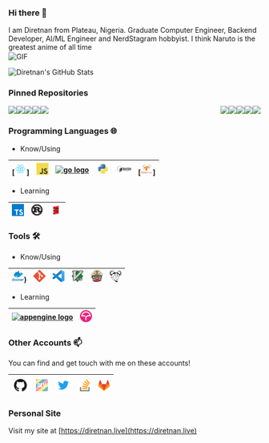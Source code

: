 ### Hi there 👋

I am Diretnan from Plateau, Nigeria. Graduate Computer Engineer, Backend Developer, AI/ML Engineer and NerdStagram hobbyist. I think Naruto is the greatest anime of all time
<br />
<img align="center" height="270px" width="450px" alt="GIF" src="https://media.giphy.com/media/K6LQWZDmgFM8o/giphy.gif" />
<br />

![Diretnan's GitHub Stats](https://github-readme-stats.vercel.app/api?username=deven96&show_icons=true&title_color=fff&icon_color=79ff97&text_color=9f9f9f&bg_color=151515)

### Pinned Repositories

<div align="center" width="100%"> 
<a href="https://github.com/Go-phie/scalic">
  <img align="left" src="https://github-readme-stats.vercel.app/api/pin/?username=Go-phie&repo=scalic" />
</a>
<a href="https://github.com/bisoncorps/search-engine-parser">
  <img align="right" src="https://github-readme-stats.vercel.app/api/pin/?username=bisoncorps&repo=search-engine-parser" />
</a>
<a href="https://github.com/deven96/Simple_GAN">
  <img align="left" src="https://github-readme-stats.vercel.app/api/pin/?username=deven96&repo=Simple_GAN" />
</a>
<a href="https://github.com/bisoncorps/signalum">
  <img align="right" src="https://github-readme-stats.vercel.app/api/pin/?username=bisoncorps&repo=signalum" />
</a>
<a href="https://github.com/Go-phie/gophie-web">
  <img align="left" src="https://github-readme-stats.vercel.app/api/pin/?username=Go-phie&repo=gophie-web" />
</a>
<a href="https://github.com/bisoncorps/signalum-desktop">
  <img align="right" src="https://github-readme-stats.vercel.app/api/pin/?username=bisoncorps&repo=signalum-desktop" />
</a>
<a href="https://github.com/deven96/fuskar-backend">
  <img align="left" src="https://github-readme-stats.vercel.app/api/pin/?username=deven96&repo=fuskar-backend" />
</a>
<a href="https://github.com/bisoncorps/signalum">
  <img align="right" src="https://github-readme-stats.vercel.app/api/pin/?username=bisoncorps&repo=signalum" />
</a>
<a href="https://github.com/bisoncorps/imageQ">
  <img align="left" src="https://github-readme-stats.vercel.app/api/pin/?username=bisoncorps&repo=imageQ" />
</a>
<a href="https://github.com/Go-phie/gophie">
  <img align="right" src="https://github-readme-stats.vercel.app/api/pin/?username=Go-phie&repo=gophie" />
</a>
</div>
<br/>

### Programming Languages 🌐

- Know/Using

| [<img src="https://raw.githubusercontent.com/github/explore/cfd26557025b2ccaa2d3d25f3e518e29ebea05c5/topics/react/react.png" alt="react logo" width="24">] | [<img src="https://raw.githubusercontent.com/github/explore/80688e429a7d4ef2fca1e82350fe8e3517d3494d/topics/javascript/javascript.png" alt="js logo" width="24">](https://developer.mozilla.org/en-US/docs/Web/JavaScript) | [<img src="https://raw.githubusercontent.com/Delta456/Delta456/master/img/golang.png" alt="go logo" width="38">](https://golang.org/)  |  [<img src="https://raw.githubusercontent.com/github/explore/80688e429a7d4ef2fca1e82350fe8e3517d3494d/topics/python/python.png" alt="python logo" width="28">](https://www.python.org/) | [<img src="https://raw.githubusercontent.com/github/explore/80688e429a7d4ef2fca1e82350fe8e3517d3494d/topics/bash/bash.png" alt="bash logo" width="28">](https://www.gnu.org/software/bash/)  | [<img src="https://raw.githubusercontent.com/github/explore/cfd26557025b2ccaa2d3d25f3e518e29ebea05c5/topics/tensorflow/tensorflow.png" alt="tensorflow logo" width="24">]
|---|---|---|---|---|---|

- Learning

| [<img src="https://raw.githubusercontent.com/github/explore/80688e429a7d4ef2fca1e82350fe8e3517d3494d/topics/typescript/typescript.png" alt="ts logo" width="24">](https://www.typescriptlang.org/) |  [<img src="https://raw.githubusercontent.com/github/explore/80688e429a7d4ef2fca1e82350fe8e3517d3494d/topics/rust/rust.png" alt="rust logo" width="24">](https://www.rust-lang.org/)| [<img src="https://raw.githubusercontent.com/github/explore/80688e429a7d4ef2fca1e82350fe8e3517d3494d/topics/scala/scala.png" alt="scala logo" width="24">](https://www.scala-lang.org/)|
|---|---|---|

### Tools 🛠️

- Know/Using

| [<img src="https://raw.githubusercontent.com/github/explore/80688e429a7d4ef2fca1e82350fe8e3517d3494d/topics/docker/docker.png" alt="docker logo" width="24">](https://www.docker.com/)) | [<img src="https://raw.githubusercontent.com/deven96/deven96/master/img/git.png" alt="git logo" width="24">](https://git-scm.com/) | [<img src="https://raw.githubusercontent.com/deven96/deven96/master/img/vscode.png" alt="vscode logo" width="24">](https://code.visualstudio.com/) | [<img src="https://raw.githubusercontent.com/github/explore/80688e429a7d4ef2fca1e82350fe8e3517d3494d/topics/vim/vim.png" alt="vim logo" width="24">](https://www.vim.org/) |  [<img src="https://raw.githubusercontent.com/deven96/deven96/master/img/travis_ci.png" alt="travis ci logo" width="24">](https://travis-ci.org/) | [<img src="https://raw.githubusercontent.com/deven96/deven96/master/img/gnu_make.png" alt="gnu make logo" width="24">](https://www.gnu.org/software/make/manual/make.html) |
|---|---|---|---|---|---|

- Learning

| [<img src="http://securityaffairs.co/wordpress/wp-content/uploads/2014/12/google-app-engine.png" alt="appengine logo" width="36">](https://cloud.google.com/appengine) | [<img src="https://raw.githubusercontent.com/deven96/deven96/master/img/codecov.png" alt="codecov logo" width="24">](https://codecov.io/)|
|---|---|

### Other Accounts 📫

You can find and get touch with me on these accounts!

| [<img src="https://raw.githubusercontent.com/deven96/deven96/master/img/github.png" alt="github logo" width="34">](https://github.com/deven96)| [<img src="https://raw.githubusercontent.com/deven96/deven96/master/img/dev.png" alt="dev logo" width="24">](https://dev.to/deven96)| [<img src="https://raw.githubusercontent.com/deven96/deven96/master/img/twitter.png" alt="twitter logo" width="34">](https://twitter.com/_deven96) | [<img src="https://raw.githubusercontent.com/deven96/deven96/master/img/stack.svg" alt="stack logo" width="24">](https://stackoverflow.com/users/9456514/diretnan-domnan) | [<img src="https://raw.githubusercontent.com/deven96/deven96/master/img/gitlab.png" alt="gitlab logo" width="24">](https://gitlab.com/deven96)
|---|---|---|---|---|

### Personal Site

Visit my site at [https://diretnan.live](https://diretnan.live)
